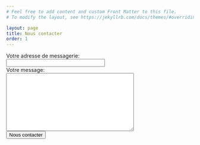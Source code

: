 ```yaml
---
# Feel free to add content and custom Front Matter to this file.
# To modify the layout, see https://jekyllrb.com/docs/themes/#overriding-theme-defaults

layout: page
title: Nous contacter
order: 1
---
```


<form id="my-form" action="https://formspree.io/f/mayarqel" method="POST">
  <label>
    Votre adresse de messagerie:<br/>
    <input size=30 type="email" name="_replyto">
  </label><br/>
  <label>
    Votre message:<br/>
    <textarea cols=40 rows=10 name="text"></textarea><br/>
  </label>
  <!-- your other form fields go here -->
  <button type="submit">Nous contacter</button>
  <p id="my-form-status"></p>
</form>
<!-- Place this script at the end of the body tag -->
<script>
    var form = document.getElementById("my-form");
    
    async function handleSubmit(event) {
      event.preventDefault();
      var status = document.getElementById("my-form-status");
      var data = new FormData(event.target);
      fetch(event.target.action, {
        method: form.method,
        body: data,
        headers: {
            'Accept': 'application/json'
        }
      }).then(response => {
        status.innerHTML = "Merci pour votre message, nous vous répondrons rapidement !";
        form.reset()
      }).catch(error => {
        status.innerHTML = "Zut, on dirait que cela n'a pas fonctionné, reessayez plus tard !"
      });
    }
    form.addEventListener("submit", handleSubmit)
</script>
<!-- Place this script at the end of the body tag -->
<script>
    var form = document.getElementById("my-form");
    
    async function handleSubmit(event) {
      event.preventDefault();
      var status = document.getElementById("my-form-status");
      var data = new FormData(event.target);
      fetch(event.target.action, {
        method: form.method,
        body: data,
        headers: {
            'Accept': 'application/json'
        }
      }).then(response => {
        status.innerHTML = "Thanks for your submission!";
        form.reset()
      }).catch(error => {
        status.innerHTML = "Oops! There was a problem submitting your form"
      });
    }
    form.addEventListener("submit", handleSubmit)
</script>